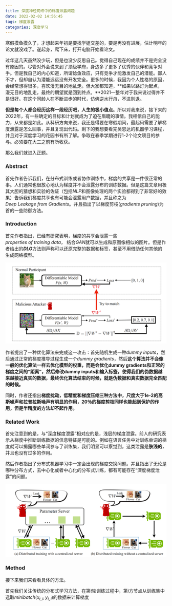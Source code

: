 ```yaml
---
title: 深度神经网络中的梯度泄露问题
date: 2022-02-02 14:56:45
tags: 梯度泄露
categories: 深度学习
---
```


寒假摸鱼摸久了，才想起来年初是要找学姐交差的，要是再没有进展，估计明年的论文就没戏了。遂起身，爬下床，打开电脑开始看论文。

过年这几天虽然没少玩，但是也没少反思自己。觉得自己现在的成绩并不是完全没有原因的。尽管对外会说来到了顶级学府，身边多了更多了优秀的伙伴和竞争对手。但是我自己的内心知道，所谓鲶鱼效应，只有竞争才能激发自己的潜能。鄙人不才，但却自认为潜能远远没有开发完全。更多的时候，我因为个人性格的原因，会经常想得很多，喜欢漫无目的地乱走。但大家都知道，**如果以路灯为起点，漫无目的地乱走，最终的期望就是回到终点。**2021一整年对于我来说过得并不是很好。在这个同龄人在不断进步的时代，仿佛逆水行舟，不进则退。

**但是每个人都会经历这样一段经历吧，人生的极小值点**。所以对我来说，接下来的2022年，有一些确定的目标和计划就成为了迫在眉睫的事情。我相信自己的能力，从来都是如此。从科研方向来说，我还是得要在寒假期间，最起码需要了解梯度泄露是怎么回事，并且复现出代码。剩下的我想要看完吴恩达的机器学习课程，并且对于深度学习的花园书有所了解。争取在春季学期进行1-2个论文项目的参与。必须要在大三之前有所收获。

那么我们就进入正题。

### Abstract

首先作者告诉我们，在分布式训练或者协作训练中，梯度的共享是一件很正常的事。人们通常也很放心地认为梯度并不会泄露分布的训练数据。但是这篇文章用极其大胆的猜想和实验的佐证（包括$NLP$和图像处理的两个实验都得到了非常好的效果）告诉我们梯度共享也有可能会泄露用户数据，并且称之为$Deep \ Leakage \ from \ Gradients$。并且指出了以梯度剪枝$(gradients \ pruning)$为首的一些防御方法。

### Introduction

首先作者指出，已经有研究表明，梯度的共享会泄露一些$properties \ of \ training \ data$， 结合$GAN$就可以生成和原图像相似的图片。但是作者给出的***DLG***方法则声称可以还原完整的数据和标签，甚至不用借助任何其他的生成网络模型。

<img src="https://raw.githubusercontent.com/wenqi-wang20/img/main/img/MDpictures20220203225947.png" style="zoom:50%;" />

作者提出了一种优化算法来完成这一攻击：首先随机生成一种$dummy \ inputs$，然后通过正常的梯度推导过程生成一个$dummy \ gradients$，然后**这个算法并不会像一般的优化算法一样去优化模型的权重，而是会优化dummy gradients和正常的梯度之间的“距离”，然后修改dummy inputs和输入标签，使得我们的伪数据越来越接近真实的数据，最终优化算法结束的时候，就是伪数据和真实数据完全匹配的时候。**

同时，作者还指出**梯度扰动，低精度和梯度压缩三种方法中，尺度大于1e-2的高斯噪声和拉普拉斯噪声有明显的作用，20％的梯度剪枝同样也能起到保护的作用，但是半精度的方法却不起作用。**

### Related Work

首先注意到的是，与“深度梯度泄露”相对应的是，浅层的梯度泄露。前人的研究表示从梯度中推断训练数据的信息特征是可能的。例如在语言任务中对训练单词的梯度就可以揭露哪些单词参与了训练集，我们明显可以察觉到，这类泄露是**肤浅的**，并且也没有过多的作用。

然后作者指出了分布式机器学习中一定会出现的梯度交换问题。并且指出了无论是哪种分布方式，去中心化或者中心化的分布式训练，都有可能存在“深度梯度泄露”的问题。

<img src="https://raw.githubusercontent.com/wenqi-wang20/img/main/img/MDpictures20220203224347.png" style="zoom: 50%;" />

### Method

接下来我们来看看具体的方法。

首先我们关注传统的分布式学习方法，在第$t$轮训练过程中，第$i$方节点从训练集中选取$minibatch(x_{t,i},y_{t,i})$的数据来计算梯度

